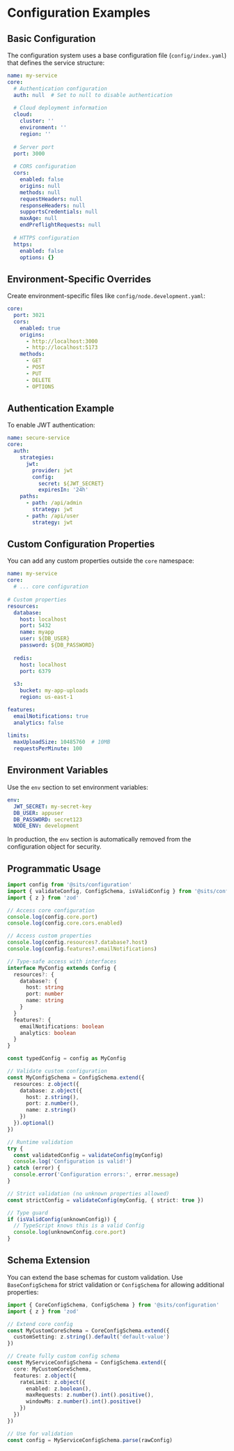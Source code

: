 # Configuration Examples

## Basic Configuration

The configuration system uses a base configuration file (`config/index.yaml`) that defines the service structure:

```yaml
name: my-service
core:
  # Authentication configuration
  auth: null  # Set to null to disable authentication
  
  # Cloud deployment information
  cloud:
    cluster: ''
    environment: ''
    region: ''
  
  # Server port
  port: 3000
  
  # CORS configuration
  cors:
    enabled: false
    origins: null
    methods: null
    requestHeaders: null
    responseHeaders: null
    supportsCredentials: null
    maxAge: null
    endPreflightRequests: null
  
  # HTTPS configuration
  https:
    enabled: false
    options: {}
```

## Environment-Specific Overrides

Create environment-specific files like `config/node.development.yaml`:

```yaml
core:
  port: 3021
  cors:
    enabled: true
    origins:
      - http://localhost:3000
      - http://localhost:5173
    methods:
      - GET
      - POST
      - PUT
      - DELETE
      - OPTIONS
```

## Authentication Example

To enable JWT authentication:

```yaml
name: secure-service
core:
  auth:
    strategies:
      jwt:
        provider: jwt
        config:
          secret: ${JWT_SECRET}
          expiresIn: '24h'
    paths:
      - path: /api/admin
        strategy: jwt
      - path: /api/user
        strategy: jwt
```

## Custom Configuration Properties

You can add any custom properties outside the `core` namespace:

```yaml
name: my-service
core:
  # ... core configuration
  
# Custom properties
resources:
  database:
    host: localhost
    port: 5432
    name: myapp
    user: ${DB_USER}
    password: ${DB_PASSWORD}
  
  redis:
    host: localhost
    port: 6379
    
  s3:
    bucket: my-app-uploads
    region: us-east-1

features:
  emailNotifications: true
  analytics: false
  
limits:
  maxUploadSize: 10485760  # 10MB
  requestsPerMinute: 100
```

## Environment Variables

Use the `env` section to set environment variables:

```yaml
env:
  JWT_SECRET: my-secret-key
  DB_USER: appuser
  DB_PASSWORD: secret123
  NODE_ENV: development
```

In production, the `env` section is automatically removed from the configuration object for security.

## Programmatic Usage

```typescript
import config from '@sits/configuration'
import { validateConfig, ConfigSchema, isValidConfig } from '@sits/configuration'
import { z } from 'zod'

// Access core configuration
console.log(config.core.port)
console.log(config.core.cors.enabled)

// Access custom properties
console.log(config.resources?.database?.host)
console.log(config.features?.emailNotifications)

// Type-safe access with interfaces
interface MyConfig extends Config {
  resources?: {
    database?: {
      host: string
      port: number
      name: string
    }
  }
  features?: {
    emailNotifications: boolean
    analytics: boolean
  }
}

const typedConfig = config as MyConfig

// Validate custom configuration
const MyConfigSchema = ConfigSchema.extend({
  resources: z.object({
    database: z.object({
      host: z.string(),
      port: z.number(),
      name: z.string()
    })
  }).optional()
})

// Runtime validation
try {
  const validatedConfig = validateConfig(myConfig)
  console.log('Configuration is valid!')
} catch (error) {
  console.error('Configuration errors:', error.message)
}

// Strict validation (no unknown properties allowed)
const strictConfig = validateConfig(myConfig, { strict: true })

// Type guard
if (isValidConfig(unknownConfig)) {
  // TypeScript knows this is a valid Config
  console.log(unknownConfig.core.port)
}
```

## Schema Extension

You can extend the base schemas for custom validation. Use `BaseConfigSchema` for strict validation or `ConfigSchema` for allowing additional properties:

```typescript
import { CoreConfigSchema, ConfigSchema } from '@sits/configuration'
import { z } from 'zod'

// Extend core config
const MyCustomCoreSchema = CoreConfigSchema.extend({
  customSetting: z.string().default('default-value')
})

// Create fully custom config schema
const MyServiceConfigSchema = ConfigSchema.extend({
  core: MyCustomCoreSchema,
  features: z.object({
    rateLimit: z.object({
      enabled: z.boolean(),
      maxRequests: z.number().int().positive(),
      windowMs: z.number().int().positive()
    })
  })
})

// Use for validation
const config = MyServiceConfigSchema.parse(rawConfig)
```